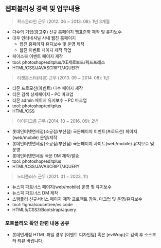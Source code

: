 ## 웹퍼블리싱 경력 및 업무내용

> 팍스온라인 근무 (2012. 06 ~ 2013. 08): 1년 3개월

- 다수의 기업(광고주) 신규 홈페이지 웹표준화 제작 및 유지보수
- 대우 인터네셔널 사내 웹진 홈페이지
  - 웹진 홈페이지 유지보수 및 운영 제작
  - 웹진 이벤트 페이지 제작 작업
- 페이스북 이벤트 페이지 제작
- tool: photoshop/editplus/XE제로보드/워드프레스
- HTML/CSS/JAVASCRIPT/JQUERY

> 티켓몬스터(티몬) 근무 (2013. 09 ~ 2014. 08): 1년

- 티몬 프로모션(이벤트) 다수 페이지 제작
- 티몬 검색 상세페이지 – PC 마크업
- 티몬 admin 페이지 유지보수 – PC 마크업
- tool: photoshop/editplus
- HTML/CSS

> 아이피그룹 근무 (2014. 10 ~ 2016. 09): 2년

- 롯데인터넷면세점(소공점/부산점) 국문페이지 이벤트(프로모션) 페이지(web/mobile) 운영/제작
- 롯데인터넷면세점(소공점/부산점) 국문페이지 사이트(web/mobile) 유지보수 및 운영
- 롯데인터넷면세점 국문 DM 제작/발송
- tool: photoshop/editplus
- HTML/CSS/JAVASCRIPT/JQUERY

> 노티플러스 근무 (2021. 01 ~ 2023. 11)
- 뉴스픽 파트너스 페이지(web/mobile) 운영 및 유지보수
- 뉴스픽 파트너스 DM 제작
- 스탬플리 신규서비스 페이지 제작 프로젝트 참여, 마크업 및 운영/유지보수
- tool: figma/soucetree/vs code
- HTML5/CSS3/Bootstrap/Jquery

### 포트폴리오 확인 관련 내용 공유
- 롯데면세점 HTML 파일 경우 [이벤트 디자인팀] 혹은 [evWrap]로 검색 후 소스부터 리뷰 바랍니다.

